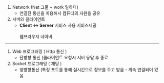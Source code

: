 1. Network (Net 그물 + work 일하다)
   - 연결된 통신을 이용해서 컴퓨터의 자원을 공유
2. 서버와 클라이언트
   - **Client   ↔   Server**
     서비스 사용    서비스제공
<br></br>     웹브라우저     네이버


---

1) Web 프로그래밍 ( Http 통신 )
   - 단방향 통신 (클라이언트 요청시 서버 응답 후 종료
3) Socket 프로그래밍 ( 채팅 )
   - 양방향통신 (특정 포트를 통해 실시간으로 정보를 주고 받음 - 계속 연결되어 있음
